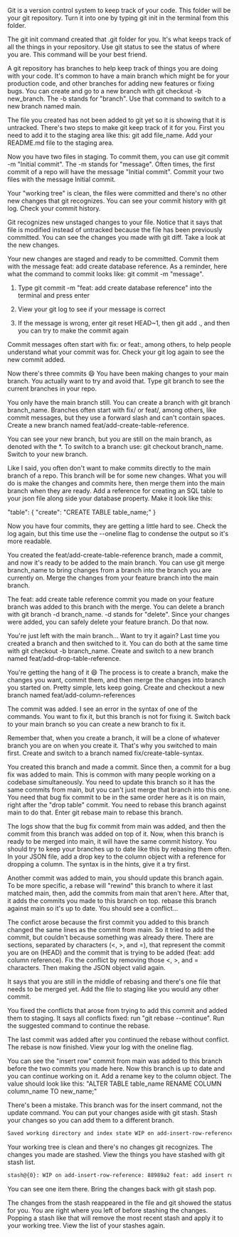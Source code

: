 Git is a version control system to keep track of your code. This folder will be your git repository. Turn it into one by typing git init in the terminal from this folder.


The git init command created that .git folder for you. It's what keeps track of all the things in your repository. Use git status to see the status of where you are. This command will be your best friend.


A git repository has branches to help keep track of things you are doing with your code. It's common to have a main branch which might be for your production code, and other branches for adding new features or fixing bugs. You can create and go to a new branch with git checkout -b new_branch. The -b stands for "branch". Use that command to switch to a new branch named main.


The file you created has not been added to git yet so it is showing that it is untracked. There's two steps to make git keep track of it for you. First you need to add it to the staging area like this: git add file_name. Add your README.md file to the staging area.


Now you have two files in staging. To commit them, you can use git commit -m "Initial commit". The -m stands for "message". Often times, the first commit of a repo will have the message "Initial commit". Commit your two files with the message Initial commit.


Your "working tree" is clean, the files were committed and there's no other new changes that git recognizes. You can see your commit history with git log. Check your commit history.



Git recognizes new unstaged changes to your file. Notice that it says that file is modified instead of untracked because the file has been previously committed. You can see the changes you made with git diff. Take a look at the new changes.




Your new changes are staged and ready to be committed. Commit them with the message feat: add create database reference. As a reminder, here what the command to commit looks like: git commit -m "message".

1. Type git commit -m "feat: add create database reference" into the terminal and press enter

2. View your git log to see if your message is correct

3. If the message is wrong, enter git reset HEAD~1, then git add ., and then you can try to make the commit again


Commit messages often start with fix: or feat:, among others, to help people understand what your commit was for. Check your git log again to see the new commit added.


Now there's three commits 😄 You have been making changes to your main branch. You actually want to try and avoid that. Type git branch to see the current branches in your repo.


You only have the main branch still. You can create a branch with git branch branch_name. Branches often start with fix/ or feat/, among others, like commit messages, but they use a forward slash and can't contain spaces. Create a new branch named feat/add-create-table-reference.


You can see your new branch, but you are still on the main branch, as denoted with the *. To switch to a branch use: git checkout branch_name. Switch to your new branch.


Like I said, you often don't want to make commits directly to the main branch of a repo. This branch will be for some new changes. What you will do is make the changes and commits here, then merge them into the main branch when they are ready. Add a reference for creating an SQL table to your json file along side your database property. Make it look like this:

"table": {
  "create": "CREATE TABLE table_name;"
}



Now you have four commits, they are getting a little hard to see. Check the log again, but this time use the --oneline flag to condense the output so it's more readable.


You created the feat/add-create-table-reference branch, made a commit, and now it's ready to be added to the main branch. You can use git merge branch_name to bring changes from a branch into the branch you are currently on. Merge the changes from your feature branch into the main branch.


The feat: add create table reference commit you made on your feature branch was added to this branch with the merge. You can delete a branch with git branch -d branch_name. -d stands for "delete". Since your changes were added, you can safely delete your feature branch. Do that now.


You're just left with the main branch... Want to try it again? Last time you created a branch and then switched to it. You can do both at the same time with git checkout -b branch_name. Create and switch to a new branch named feat/add-drop-table-reference.



You're getting the hang of it 😄 The process is to create a branch, make the changes you want, commit them, and then merge the changes into branch you started on. Pretty simple, lets keep going. Create and checkout a new branch named feat/add-column-references


The commit was added. I see an error in the syntax of one of the commands. You want to fix it, but this branch is not for fixing it. Switch back to your main branch so you can create a new branch to fix it.


Remember that, when you create a branch, it will be a clone of whatever branch you are on when you create it. That's why you switched to main first. Create and switch to a branch named fix/create-table-syntax.



You created this branch and made a commit. Since then, a commit for a bug fix was added to main. This is common with many people working on a codebase simultaneously. You need to update this branch so it has the same commits from main, but you can't just merge that branch into this one. You need that bug fix commit to be in the same order here as it is on main, right after the "drop table" commit. You need to rebase this branch against main to do that. Enter git rebase main to rebase this branch.

The logs show that the bug fix commit from main was added, and then the commit from this branch was added on top of it. Now, when this branch is ready to be merged into main, it will have the same commit history. You should try to keep your branches up to date like this by rebasing them often. In your JSON file, add a drop key to the column object with a reference for dropping a column. The syntax is in the hints, give it a try first.

Another commit was added to main, you should update this branch again. To be more specific, a rebase will "rewind" this branch to where it last matched main, then, add the commits from main that aren't here. After that, it adds the commits you made to this branch on top. rebase this branch against main so it's up to date. You should see a conflict...


The confict arose because the first commit you added to this branch changed the same lines as the commit from main. So it tried to add the commit, but couldn't because something was already there. There are sections, separated by characters (<, >, and =), that represent the commit you are on (HEAD) and the commit that is trying to be added (feat: add column reference). Fix the conflict by removing those <, >, and = characters. Then making the JSON object valid again.


It says that you are still in the middle of rebasing and there's one file that needs to be merged yet. Add the file to staging like you would any other commit.


You fixed the conflicts that arose from trying to add this commit and added them to staging. It says all conflicts fixed: run "git rebase --continue". Run the suggested command to continue the rebase.


The last commit was added after you continued the rebase without conflict. The rebase is now finished. View your log with the oneline flag.


You can see the "insert row" commit from main was added to this branch before the two commits you made here. Now this branch is up to date and you can continue working on it. Add a rename key to the column object. The value should look like this: "ALTER TABLE table_name RENAME COLUMN column_name TO new_name;"



There's been a mistake. This branch was for the insert command, not the update command. You can put your changes aside with git stash. Stash your changes so you can add them to a different branch.
```bash
Saved working directory and index state WIP on add-insert-row-reference: 88989a2 feat: add insert row reference
```


Your working tree is clean and there's no changes git recognizes. The changes you made are stashed. View the things you have stashed with git stash list.

```bash
stash@{0}: WIP on add-insert-row-reference: 88989a2 feat: add insert row reference
```


You can see one item there. Bring the changes back with git stash pop.


The changes from the stash reappeared in the file and git showed the status for you. You are right where you left of before stashing the changes. Popping a stash like that will remove the most recent stash and apply it to your working tree. View the list of your stashes again.